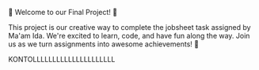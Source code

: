 🎉 Welcome to our Final Project! 🎉

This project is our creative way to complete the jobsheet task assigned by Ma'am Ida. We're excited to learn, code, and have fun along the way. Join us as we turn assignments into awesome achievements! 🚀


KONTOLLLLLLLLLLLLLLLLLLLLL
